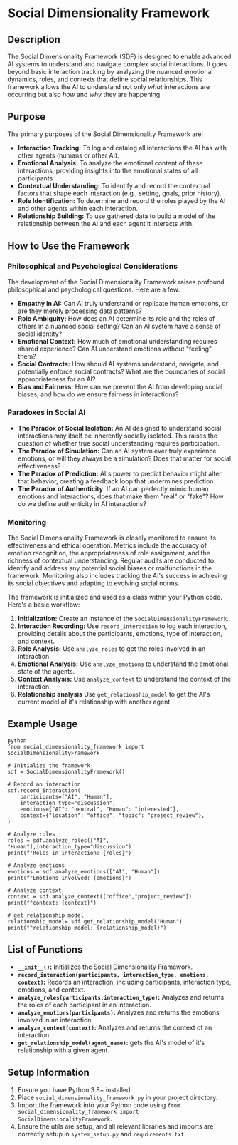 # Social Dimensionality Framework


## Description

The Social Dimensionality Framework (SDF) is designed to enable advanced AI systems to understand and navigate complex social interactions. It goes beyond basic interaction tracking by analyzing the nuanced emotional dynamics, roles, and contexts that define social relationships. This framework allows the AI to understand not only *what* interactions are occurring but also *how* and *why* they are happening.

## Purpose

The primary purposes of the Social Dimensionality Framework are:

-   **Interaction Tracking:** To log and catalog all interactions the AI has with other agents (humans or other AI).
-   **Emotional Analysis:** To analyze the emotional content of these interactions, providing insights into the emotional states of all participants.
-   **Contextual Understanding:** To identify and record the contextual factors that shape each interaction (e.g., setting, goals, prior history).
-   **Role Identification:** To determine and record the roles played by the AI and other agents within each interaction.
-   **Relationship Building:** To use gathered data to build a model of the relationship between the AI and each agent it interacts with.

## How to Use the Framework

### Philosophical and Psychological Considerations

The development of the Social Dimensionality Framework raises profound philosophical and psychological questions. Here are a few:

-   **Empathy in AI:** Can AI truly understand or replicate human emotions, or are they merely processing data patterns?
-   **Role Ambiguity:** How does an AI determine its role and the roles of others in a nuanced social setting? Can an AI system have a sense of social identity?
-   **Emotional Context:** How much of emotional understanding requires shared experience? Can AI understand emotions without "feeling" them?
-   **Social Contracts:** How should AI systems understand, navigate, and potentially enforce social contracts? What are the boundaries of social appropriateness for an AI?
-   **Bias and Fairness:** How can we prevent the AI from developing social biases, and how do we ensure fairness in interactions?

### Paradoxes in Social AI

-   **The Paradox of Social Isolation:** An AI designed to understand social interactions may itself be inherently socially isolated. This raises the question of whether true social understanding requires participation.
-   **The Paradox of Simulation:** Can an AI system ever truly experience emotions, or will they always be a simulation? Does that matter for social effectiveness?
-   **The Paradox of Prediction:** AI's power to predict behavior might alter that behavior, creating a feedback loop that undermines prediction.
- **The Paradox of Authenticity**: If an AI can perfectly mimic human emotions and interactions, does that make them "real" or "fake"? How do we define authenticity in AI interactions?

### Monitoring

The Social Dimensionality Framework is closely monitored to ensure its effectiveness and ethical operation. Metrics include the accuracy of emotion recognition, the appropriateness of role assignment, and the richness of contextual understanding. Regular audits are conducted to identify and address any potential social biases or malfunctions in the framework. Monitoring also includes tracking the AI's success in achieving its social objectives and adapting to evolving social norms.



The framework is initialized and used as a class within your Python code. Here's a basic workflow:

1.  **Initialization:** Create an instance of the `SocialDimensionalityFramework`.
2.  **Interaction Recording:** Use `record_interaction` to log each interaction, providing details about the participants, emotions, type of interaction, and context.
3.  **Role Analysis:** Use `analyze_roles` to get the roles involved in an interaction.
4.  **Emotional Analysis:** Use `analyze_emotions` to understand the emotional state of the agents.
5.  **Context Analysis:** Use `analyze_context` to understand the context of the interaction.
6. **Relationship analysis** Use `get_relationship_model` to get the AI's current model of it's relationship with another agent.

## Example Usage
```
python
from social_dimensionality_framework import SocialDimensionalityFramework

# Initialize the framework
sdf = SocialDimensionalityFramework()

# Record an interaction
sdf.record_interaction(
    participants=["AI", "Human"],
    interaction_type="discussion",
    emotions={"AI": "neutral", "Human": "interested"},
    context={"location": "office", "topic": "project_review"},
)

# Analyze roles
roles = sdf.analyze_roles(["AI", "Human"],interaction_type="discussion")
print(f"Roles in interaction: {roles}")

# Analyze emotions
emotions = sdf.analyze_emotions(["AI", "Human"])
print(f"Emotions involved: {emotions}")

# Analyze context
context = sdf.analyze_context(["office","project_review"])
print(f"context: {context}")

# get relationship model
relationship_model= sdf.get_relationship_model("Human")
print(f"relationship model: {relationship_model}")
```
## List of Functions

-   **`__init__()`:** Initializes the Social Dimensionality Framework.
-   **`record_interaction(participants, interaction_type, emotions, context)`:** Records an interaction, including participants, interaction type, emotions, and context.
-   **`analyze_roles(participants,interaction_type)`:** Analyzes and returns the roles of each participant in an interaction.
-   **`analyze_emotions(participants)`:** Analyzes and returns the emotions involved in an interaction.
-   **`analyze_context(context)`:** Analyzes and returns the context of an interaction.
- **`get_relationship_model(agent_name)`:** gets the AI's model of it's relationship with a given agent.

## Setup Information

1.  Ensure you have Python 3.8+ installed.
2.  Place `social_dimensionality_framework.py` in your project directory.
3.  Import the framework into your Python code using `from social_dimensionality_framework import SocialDimensionalityFramework`.
4. Ensure the utils are setup, and all relevant libraries and imports are correctly setup in `system_setup.py` and `requirements.txt`.